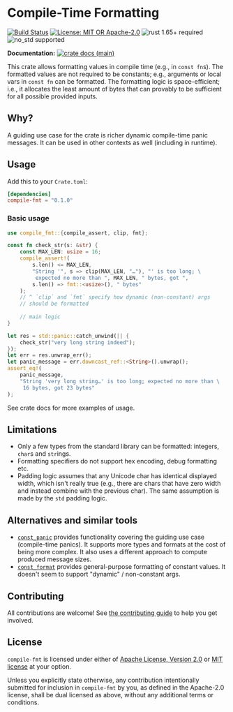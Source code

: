 # Compile-Time Formatting

[![Build Status](https://github.com/slowli/compile-fmt/workflows/CI/badge.svg?branch=main)](https://github.com/slowli/compile-fmt/actions)
[![License: MIT OR Apache-2.0](https://img.shields.io/badge/License-MIT%2FApache--2.0-blue)](https://github.com/slowli/compile-fmt#license)
![rust 1.65+ required](https://img.shields.io/badge/rust-1.65+-blue.svg?label=Required%20Rust)
![no_std supported](https://img.shields.io/badge/no__std-tested-green.svg)

**Documentation:**
[![crate docs (main)](https://img.shields.io/badge/main-yellow.svg?label=docs)](https://slowli.github.io/compile-fmt/compile_fmt/)

This crate allows formatting values in compile time (e.g., in `const fn`s). The formatted values
are not required to be constants; e.g., arguments or local vars in `const fn` can be formatted.
The formatting logic is space-efficient; i.e., it allocates the least amount of bytes
that can provably to be sufficient for all possible provided inputs.

## Why?

A guiding use case for the crate is richer dynamic compile-time panic messages. It can be used
in other contexts as well (including in runtime).

## Usage

Add this to your `Crate.toml`:

```toml
[dependencies]
compile-fmt = "0.1.0"
```

### Basic usage

```rust
use compile_fmt::{compile_assert, clip, fmt};

const fn check_str(s: &str) {
    const MAX_LEN: usize = 16;
    compile_assert!(
        s.len() <= MAX_LEN,
        "String '", s => clip(MAX_LEN, "…"), "' is too long; \
         expected no more than ", MAX_LEN, " bytes, got ",
        s.len() => fmt::<usize>(), " bytes"
    );
    // ^ `clip` and `fmt` specify how dynamic (non-constant) args
    // should be formatted
  
    // main logic
}

let res = std::panic::catch_unwind(|| {
    check_str("very long string indeed");
});
let err = res.unwrap_err();
let panic_message = err.downcast_ref::<String>().unwrap();
assert_eq!(
    panic_message,
    "String 'very long string…' is too long; expected no more than \
     16 bytes, got 23 bytes"
);
```

See crate docs for more examples of usage.

## Limitations

- Only a few types from the standard library can be formatted: integers, `char`s and `str`ings.
- Formatting specifiers do not support hex encoding, debug formatting etc.
- Padding logic assumes that any Unicode char has identical displayed width, which isn't really
  true (e.g., there are chars that have zero width and instead combine with the previous char).
  The same assumption is made by the `std` padding logic.

## Alternatives and similar tools

- [`const_panic`] provides functionality covering the guiding use case (compile-time panics).
  It supports more types and formats at the cost of being more complex. It also uses a different
  approach to compute produced message sizes.
- [`const_format`] provides general-purpose formatting of constant values. It doesn't seem to support
  "dynamic" / non-constant args.

## Contributing

All contributions are welcome! See [the contributing guide](CONTRIBUTING.md) to help
you get involved.

## License

`compile-fmt` is licensed under either of [Apache License, Version 2.0](LICENSE-APACHE)
or [MIT license](LICENSE-MIT) at your option.

Unless you explicitly state otherwise, any contribution intentionally submitted
for inclusion in `compile-fmt` by you, as defined in the Apache-2.0 license,
shall be dual licensed as above, without any additional terms or conditions.

[`const_panic`]: https://crates.io/crates/const_panic
[`const_format`]: https://crates.io/crates/const_format
